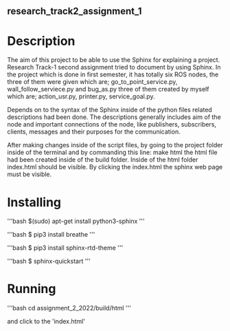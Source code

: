 ## research_track2_assignment_1 ##

# Description #

The aim of this project to be able to use the Sphinx for explaining a project. Research Track-1 second assignment tried to document by using Sphinx. In the project which is done in first semester, it has totally six ROS nodes, the three of them were given which are; go_to_point_service.py, wall_follow_serviece.py and bug_as.py three of them created by myself which are; action_usr.py, printer.py, service_goal.py. 

Depends on to the syntax of the Sphinx inside of the python files related descriptions had been done. The descriptions generally includes aim of the node and important connections of the node, like publishers, subscribers, clients, messages and their purposes for the communication.

After making changes inside of the script files, by going to the project folder inside of the terminal and by commanding this line: make html the html file had been created inside of the build folder. Inside of the html folder index.html should be visible. By clicking the index.html the sphinx web page must be visible. 


# Installing #

'''bash
$(sudo) apt-get install python3-sphinx
'''

'''bash
$ pip3 install breathe
'''

'''bash
$ pip3 install sphinx-rtd-theme
'''

'''bash
$ sphinx-quickstart
'''

# Running #

'''bash
cd assignment_2_2022/build/html 
'''

and click to the 'index.html'

